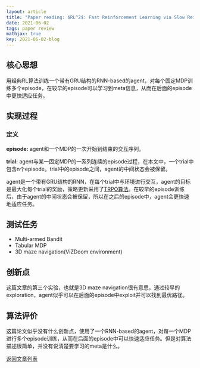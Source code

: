 ```yaml
---
layout: article
title: "Paper reading: $RL^2$: Fast Reinforcement Learning via Slow Reinforcement Learning"
date: 2021-06-02
tags: paper review
mathjax: true
key: 2021-06-02-blog
---
```

## 核心思想
用经典RL算法训练一个带有GRU结构的RNN-based的agent，对每个固定MDP训练多个episode，在较早的episode可以学习到meta信息，从而在后面的episode中更快适应任务。
## 实现过程
### 定义   

**episode:** agent和一个MDP的一次开始到结束的交互序列。

**trial:** agent与某一固定MDP的一系列连续的episode过程，在本文中，一个trial中包含n个episode。trial中的episode之间，agent的中间状态会被保留。


agent是一个带有GRU结构的RNN，在每个trial中与环境进行交互，agent的目标是最大化每个trial的奖励，策略更新采用了[TRPO算法](https://arxiv.org/pdf/1502.05477.pdf)。在较早的episode训练后，由于agent的中间状态会被保留，所以在之后的episode中，agent会更快速地适应任务。
## 测试任务
- Multi-armed Bandit
- Tabular MDP
- 3D maze navigation(ViZDoom environment)
## 创新点
这篇文章的第三个实验，也就是3D maze navigation很有意思，通过较早的exploration，agent似乎可以在后面的episode中exploit并可以找到最优路径。
## 算法评价
这篇论文似乎没有什么创新点，使用了一个RNN-based的agent，对每一个MDP进行多个episode训练，从而在后面的episode中可以快速适应任务。但是对算法描述很简单，并没有说清楚要学习的meta是什么。

[返回文章列表](https://tianyma.github.io/2021/05/29/meta-reinforcement-learning.html)
